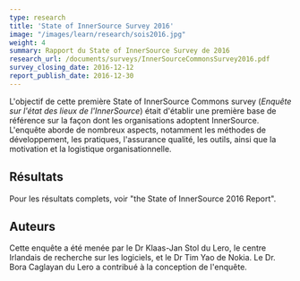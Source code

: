 ```yaml
---
type: research
title: 'State of InnerSource Survey 2016'
image: "/images/learn/research/sois2016.jpg"
weight: 4
summary: Rapport du State of InnerSource Survey de 2016
research_url: /documents/surveys/InnerSourceCommonsSurvey2016.pdf
survey_closing_date: 2016-12-12
report_publish_date: 2016-12-30
---
```


L'objectif de cette première State of InnerSource Commons survey (_Enquête sur l'état des lieux de l'InnerSource_) était d'établir une première base de référence sur la façon dont les organisations adoptent InnerSource. L'enquête aborde de nombreux aspects, notamment les méthodes de développement, les pratiques, l'assurance qualité, les outils, ainsi que la motivation et la logistique organisationnelle.

## Résultats
Pour les résultats complets, voir "the State of InnerSource 2016 Report".

## Auteurs

Cette enquête a été menée par le Dr Klaas-Jan Stol du Lero, le centre Irlandais de recherche sur les logiciels, et le Dr Tim Yao de Nokia. Le Dr. Bora Caglayan du Lero a contribué à la conception de l'enquête.
